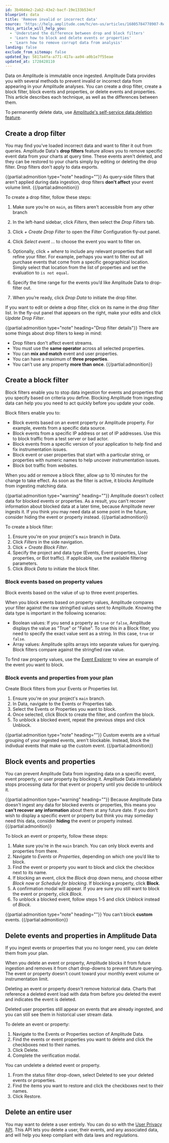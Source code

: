 ```yaml
---
id: 3b46d4e2-2ab2-43e2-bacf-19e133b534cf
blueprint: data
title: 'Remove invalid or incorrect data'
source: 'https://help.amplitude.com/hc/en-us/articles/16805784778907-Remove-invalid-or-incorrect-data'
this_article_will_help_you:
  - 'Understand the difference between drop and block filters'
  - 'Learn how to block and delete events or properties'
  - 'Learn how to remove corrupt data from analysis'
landing: false
exclude_from_sitemap: false
updated_by: 5817a4fa-a771-417a-aa94-a0b1e7f55eae
updated_at: 1728428110
---
```

Data on Amplitude is immutable once ingested. Amplitude Data provides you with several methods to prevent invalid or incorrect data from appearing in your Amplitude analyses. You can create a drop filter, create a block filter, block events and properties, or delete events and properties. This article describes each technique, as well as the differences between them.

To permanently delete data, use [Amplitude's self-service data deletion feature](/docs/admin/account-management/self-service-data-deletion-in-amplitude).

## Create a drop filter

You may find you've loaded incorrect data and want to filter it out from queries. Amplitude Data's **drop filters** feature allows you to remove specific event data from your charts at query time. These events aren't deleted, and they can be restored to your charts simply by editing or deleting the drop filter. Drop filters don't apply to data exports.

{{partial:admonition type="note" heading=""}}
As query-side filters that aren't applied during data ingestion, drop filters **don't affect** your event volume limit.
{{/partial:admonition}}

To create a drop filter, follow these steps:

1. Make sure you’re on `main`, as filters aren't accessible from any other branch
2. In the left-hand sidebar, click *Filters*, then select the *Drop Filters* tab.
3. Click *+ Create Drop Filter* to open the Filter Configuration fly-out panel.
4. Click *Select event ...* to choose the event you want to filter on.
5. Optionally, click *+ where* to include any relevant properties that will refine your filter. For example, perhaps you want to filter out all purchase events that come from a specific geographical location. Simply select that location from the list of properties and set the evaluation to `is not equal`.  
6. Specify the time range for the events you’d like Amplitude Data to drop-filter out.  
  
7. When you’re ready, click *Drop Data* to initiate the drop filter.

If you want to edit or delete a drop filter, click on its name in the drop filter list. In the fly-out panel that appears on the right, make your edits and click *Update Drop Filter*.

{{partial:admonition type="note" heading="Drop filter details"}}
There are some things about drop filters to keep in mind:
* Drop filters don't affect event streams.
* You must use the **same operator** across all selected properties.
* You can **mix and match** event and user properties.
* You can have a maximum of **three properties**.
* You can't use any property **more than once**.
{{/partial:admonition}}

## Create a block filter

Block filters enable you to stop data ingestion for events and properties that you specify based on criteria you define. Blocking Amplitude from ingesting data can help you you need to act quickly before you update your code.

Block filters enable you to:

- Block events based on an event property or Amplitude property. For example, events from a specific data source.
- Block events from a specific IP address or set of IP addresses. Use this to block traffic from a test server or bad actor.
- Block events from a specific version of your application to help find and fix instrumentation issues.
- Block event or user properties that start with a particular string, or properties with numeric names to help uncover instrumentation issues.
- Block bot traffic from websites.

When you add or remove a block filter, allow up to 10 minutes for the change to take effect. As soon as the filter is active, it blocks Amplitude from ingesting matching data.

{{partial:admonition type="warning" heading=""}}
Amplitude doesn't collect data for blocked events or properties. As a result, you can't recover information about blocked data at a later time, because Amplitude never ingests it. If you think you may need data at some point in the future, consider hiding the event or property instead.
{{/partial:admonition}}

To create a block filter:

1. Ensure you're on your project's `main` branch in Data.
2. Click *Filters* in the side navigation.
3. Click *+ Create Block Filter*.
4. Specify the project and data type (Events, Event properties, User properties, or Bot traffic). If applicable, use the available filtering parameters.
5. Click *Block Data* to initiate the block filter.

### Block events based on property values

Block events based on the value of up to three event properties.

When you block events based on property values, Amplitude compares your filter against the raw stringified values sent to Amplitude. Knowing the data type is important in the following scenarios:

- Boolean values: If you send a property as `true` or `false`, Amplitude displays the value as "True" or "False". To use this in a Block filter, you need to specify the exact value sent as a string. In this case, `true` or `false`.
- Array values: Amplitude splits arrays into separate values for querying. Block filters compare against the stringfied raw value.

To find raw property values, use the [Event Explorer](/docs/analytics/charts/event-explorer) to view an example of the event you want to block.

### Block events and properties from your plan

Create Block filters from your Events or Properties list.

1. Ensure you're on your project's `main` branch.
2. In Data, navigate to the Events or Properties tab.
3. Select the Events or Properties you want to block.
4. Once selected, click Block to create the filter, and confirm the block.
5. To unblock a blocked event, repeat the previous steps and click Unblock.

{{partial:admonition type="note" heading=""}}
Custom events are a virtual grouping of your ingested events, aren't blockable. Instead, block the indivdual events that make up the custom event.
{{/partial:admonition}}

## Block events and properties

You can prevent Amplitude Data from ingesting data on a specific event, event property, or user property by blocking it. Amplitude Data immediately stops processing data for that event or property until you decide to unblock it.

{{partial:admonition type="warning" heading=""}}
Because Amplitude Data doesn't ingest any data for blocked events or properties, this means you **can't recover** **any information** about them at any future date. If you don't wish to display a specific event or property but think you may someday need this data, consider **hiding** the event or property instead.
{{/partial:admonition}}

To block an event or property, follow these steps:

1. Make sure you're in the `main` branch. You can only block events and properties from there.
2. Navigate to *Events* or *Properties*, depending on which one you’d like to block.
3. Find the event or property you want to block and click the checkbox next to its name.
4. If blocking an event, click the *Block* drop down menu, and choose either *Block now* or *Schedule for blocking*. If blocking a property, click **Block**.
5. A confirmation modal will appear. If you are sure you still want to block the event or property, click *Block*.
6. To unblock a blocked event, follow steps 1-5 and click *Unblock* instead of *Block*.

{{partial:admonition type="note" heading=""}}
You can't block **custom** events.
{{/partial:admonition}}

## Delete events and properties in Amplitude Data

If you ingest events or properties that you no longer need, you can delete them from your plan.

When you delete an event or property, Amplitude blocks it from future ingestion and removes it from chart drop-downs to prevent future querying. The event or property doesn't count toward your monthly event volume or instrumentation limit.

Deleting an event or property doesn't remove historical data. Charts that reference a deleted event load with data from before you deleted the event and indicates the event is deleted. 

Deleted user properties still appear on events that are already ingested, and you can still see them in historical user stream data.

To delete an event or property:

1. Navigate to the Events or Properties section of Amplitude Data.
2. Find the events or event properties you want to delete and click the checkboxes next to their names.
3. Click Delete.
4. Complete the verification modal.

You can undelete a deleted event or property.

1. From the status filter drop-down, select Deleted to see your deleted events or properties.
2. Find the items you want to restore and click the checkboxes next to their names.
3. Click Restore.

## Delete an entire user

You may want to delete a user entirely. You can do so with the [User Privacy API](https://www.docs.developers.amplitude.com/analytics/apis/user-privacy-api/). This API lets you delete a user, their events, and any associated data, and will help you keep compliant with data laws and regulations.